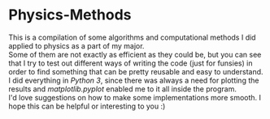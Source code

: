 # Physics-Methods
This is a compilation of some algorithms and computational methods I did applied to physics as a part of my major. <br/>
Some of them are not exactly as efficient as they could be, but you can see that I try to test out different ways of writing the code (just for funsies) in order to find something that can be pretty reusable and easy to understand. I did everything in _Python 3_, since there was always a need for plotting the results and _matplotlib.pyplot_ enabled me to it all inside the program. <br/>
I'd love suggestions on how to make some implementations more smooth. I hope this can be helpful or interesting to you :)
